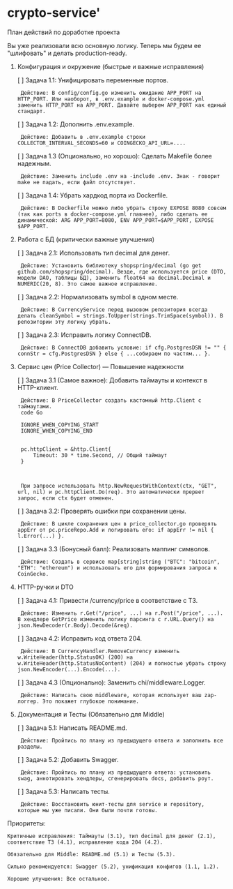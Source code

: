 # crypto-service'


План действий по доработке проекта

Вы уже реализовали всю основную логику. Теперь мы будем ее "шлифовать" и делать production-ready.
1. Конфигурация и окружение (быстрые и важные исправления)

    [ ] Задача 1.1: Унифицировать переменные портов.

        Действие: В config/config.go изменить ожидание APP_PORT на HTTP_PORT. Или наоборот, в .env.example и docker-compose.yml заменить HTTP_PORT на APP_PORT. Давайте выберем APP_PORT как единый стандарт.

    [ ] Задача 1.2: Дополнить .env.example.

        Действие: Добавить в .env.example строки COLLECTOR_INTERVAL_SECONDS=60 и COINGECKO_API_URL=....

    [ ] Задача 1.3 (Опционально, но хорошо): Сделать Makefile более надежным.

        Действие: Заменить include .env на -include .env. Знак - говорит make не падать, если файл отсутствует.

    [ ] Задача 1.4: Убрать хардкод порта из Dockerfile.

        Действие: В Dockerfile можно либо убрать строку EXPOSE 8080 совсем (так как ports в docker-compose.yml главнее), либо сделать ее динамической: ARG APP_PORT=8080, ENV APP_PORT=$APP_PORT, EXPOSE $APP_PORT.

2. Работа с БД (критически важные улучшения)

    [ ] Задача 2.1: Использовать тип decimal для денег.

        Действие: Установить библиотеку shopspring/decimal (go get github.com/shopspring/decimal). Везде, где используется price (DTO, модели DAO, таблицы БД), заменить float64 на decimal.Decimal и NUMERIC(20, 8). Это самое важное исправление.

    [ ] Задача 2.2: Нормализовать symbol в одном месте.

        Действие: В CurrencyService перед вызовом репозитория всегда делать cleanSymbol = strings.ToUpper(strings.TrimSpace(symbol)). В репозитории эту логику убрать.

    [ ] Задача 2.3: Исправить логику ConnectDB.

        Действие: В ConnectDB добавить условие: if cfg.PostgresDSN != "" { connStr = cfg.PostgresDSN } else { ...собираем по частям... }.

3. Сервис цен (Price Collector) — Повышение надежности

    [ ] Задача 3.1 (Самое важное): Добавить таймауты и контекст в HTTP-клиент.

        Действие: В PriceCollector создать кастомный http.Client с таймаутами.
        code Go

        IGNORE_WHEN_COPYING_START
        IGNORE_WHEN_COPYING_END

              
        pc.httpClient = &http.Client{
            Timeout: 30 * time.Second, // Общий таймаут
        }

            

        При запросе использовать http.NewRequestWithContext(ctx, "GET", url, nil) и pc.httpClient.Do(req). Это автоматически прервет запрос, если ctx будет отменен.

    [ ] Задача 3.2: Проверять ошибки при сохранении цены.

        Действие: В цикле сохранения цен в price_collector.go проверять appErr от pc.priceRepo.Add и логировать его: if appErr != nil { l.Error(...) }.

    [ ] Задача 3.3 (Бонусный балл): Реализовать маппинг символов.

        Действие: Создать в сервисе map[string]string ("BTC": "bitcoin", "ETH": "ethereum") и использовать его для формирования запроса к CoinGecko.

4. HTTP-ручки и DTO

    [ ] Задача 4.1: Привести /currency/price в соответствие с ТЗ.

        Действие: Изменить r.Get("/price", ...) на r.Post("/price", ...). В хендлере GetPrice изменить логику парсинга с r.URL.Query() на json.NewDecoder(r.Body).Decode(&req).

    [ ] Задача 4.2: Исправить код ответа 204.

        Действие: В CurrencyHandler.RemoveCurrency изменить w.WriteHeader(http.StatusOK) (200) на w.WriteHeader(http.StatusNoContent) (204) и полностью убрать строку json.NewEncoder(...).Encode(...).

    [ ] Задача 4.3 (Опционально): Заменить chi/middleware.Logger.

        Действие: Написать свою middleware, которая использует ваш zap-логгер. Это покажет глубокое понимание.

5. Документация и Тесты (Обязательно для Middle)

    [ ] Задача 5.1: Написать README.md.

        Действие: Пройтись по плану из предыдущего ответа и заполнить все разделы.

    [ ] Задача 5.2: Добавить Swagger.

        Действие: Пройтись по плану из предыдущего ответа: установить swag, аннотировать хендлеры, сгенерировать docs, добавить роут.

    [ ] Задача 5.3: Написать тесты.

        Действие: Восстановить юнит-тесты для service и repository, которые мы уже писали. Они были почти готовы.

Приоритеты:

    Критичные исправления: Таймауты (3.1), тип decimal для денег (2.1), соответствие ТЗ (4.1), исправление кода 204 (4.2).

    Обязательно для Middle: README.md (5.1) и Тесты (5.3).

    Сильно рекомендуется: Swagger (5.2), унификация конфигов (1.1, 1.2).

    Хорошие улучшения: Все остальное.